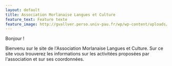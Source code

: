 ```yaml
---
layout: default
title: Association Morlanaise Langues et Culture
feature_text: Feature texte
feature_image: http://gvallver.perso.univ-pau.fr/wp/wp-content/uploads/cm.png
---
```


Bonjour !

Bienvenu sur le site de l'Association Morlanaise Langues et Culture. Sur ce site
vous trouverez les informations sur les activitées proposées par l'association et
sur ses coordonnées.
